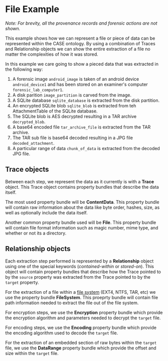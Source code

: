 # File Example

*Note: For brevity, all the provenance records and forensic actions are not shown.*

This example shows how we can represent a file or piece of data can be
represented within the CASE ontology. By using a combination of Traces and
Relationship objects we can show the entire extraction of a file no matter the
complexities of how it was stored.

In this example we care going to show a pieced data that was extracted in the
following way:

1. A forensic image `android_image` is taken of an android device `android_device1` and 
has been stored on an examiner's computer `forensic_lab_computer1`.
1. A disk parition `image_partition` is carved from the image.
1. A SQLite database `sqlite_database` is extracted from the disk partition.
1. An encrypted SQLite blob `sqlite_blob` is extracted from teh AttachmentTable of the SQLite database.
1. The SQLite blob is AES decrypted resulting in a TAR archive `decrypted_blob`.
1. A base64 encoded file `tar_archive_file` is extracted from the TAR archive.
1. The TAR sub file is base64 decoded resulting in a JPG file `decoded_attachment`.
1. A particular range of data `chunk_of_data` is extracted from the decoded JPG file.


## Trace objects

Between each step, we represent the data as it currently is with a **Trace** object. 
This Trace object contains property bundles that describe the data itself.

The most used property bundle will be **ContentData**. This property bundle will
contain raw information about the data like byte order, hashes, size, as well
as optionally include the data itself.

Another common property bundle used will be **File**. This property bundle will
contain file format information such as magic number, mime type, and whether or not
its a directory.

## Relationship objects

Each extraction step performed is represented by a **Relationship** object using one of the 
special keywords (*contained-within* or *stored-on*). This object will contain property bundles
that describe how the Trace pointed to by the `source` property was extracted from the
Trace pointed to by the `target` property.

For the extraction of a file within a [file system](../glossary.md#file-system) (EXT4, NTFS, TAR, etc)
we use the property bundle **FileSystem**. This proeprty bundle will contain file path
information needed to extract the file out of the file system.

For encryption steps, we use the **Encryption** property bundle which provide the 
encryption algorithm and parameters needed to decrypt the `target` file. 

For encoding steps, we use the **Encoding** property bundle which provide the 
encoding algorithm used to decode the `target` file.
 
For the extraction of an embedded section of raw bytes within the `target` file, we
use the **DataRange** property bundle which provide the offset and size within the `target` file.


